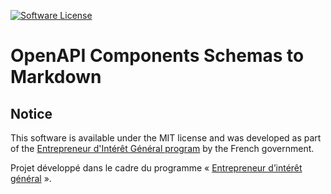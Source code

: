 [![Software License](https://img.shields.io/badge/License-MIT-orange.svg?style=flat-square)](https://github.com/AntoineAugusti/avurnav-api/blob/master/LICENSE.md)

# OpenAPI Components Schemas to Markdown

## Notice
This software is available under the MIT license and was developed as part of the [Entrepreneur d'Intérêt Général program](https://entrepreneur-interet-general.etalab.gouv.fr) by the French government.

Projet développé dans le cadre du programme « [Entrepreneur d’intérêt général](https://entrepreneur-interet-general.etalab.gouv.fr) ».
